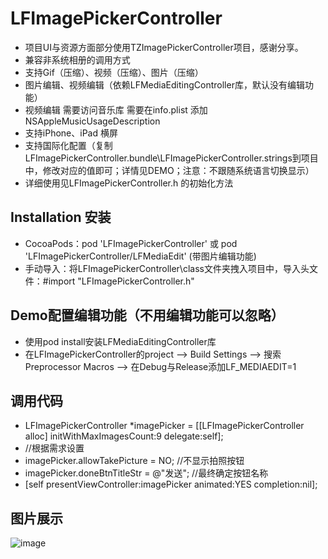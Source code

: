# LFImagePickerController

* 项目UI与资源方面部分使用TZImagePickerController项目，感谢分享。
* 兼容非系统相册的调用方式
* 支持Gif（压缩）、视频（压缩）、图片（压缩）
* 图片编辑、视频编辑（依赖LFMediaEditingController库，默认没有编辑功能）
* 视频编辑 需要访问音乐库 需要在info.plist 添加 NSAppleMusicUsageDescription
* 支持iPhone、iPad 横屏
* 支持国际化配置（复制LFImagePickerController.bundle\LFImagePickerController.strings到项目中，修改对应的值即可；详情见DEMO；注意：不跟随系统语言切换显示）
* 详细使用见LFImagePickerController.h 的初始化方法

## Installation 安装

* CocoaPods：pod 'LFImagePickerController' 或 pod 'LFImagePickerController/LFMediaEdit' (带图片编辑功能)
* 手动导入：将LFImagePickerController\class文件夹拽入项目中，导入头文件：#import "LFImagePickerController.h"

## Demo配置编辑功能（不用编辑功能可以忽略）

* 使用pod install安装LFMediaEditingController库
* 在LFImagePickerController的project --> Build Settings --> 搜索Preprocessor Macros --> 在Debug与Release添加LF_MEDIAEDIT=1

## 调用代码

* LFImagePickerController *imagePicker = [[LFImagePickerController alloc] initWithMaxImagesCount:9 delegate:self];
* //根据需求设置
* imagePicker.allowTakePicture = NO;  //不显示拍照按钮
* imagePicker.doneBtnTitleStr = @"发送"; //最终确定按钮名称
* [self presentViewController:imagePicker animated:YES completion:nil];

## 图片展示

![image](https://github.com/lincf0912/LFImagePickerController/blob/master/ScreenShots/screenshot.gif)
